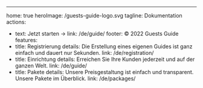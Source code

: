 ---
home: true
heroImage: /guests-guide-logo.svg
tagline: Dokumentation
actions:
  - text: Jetzt starten →
    link: /de/guide/
footer: © 2022 Guests Guide
features: 
  - title: Registrierung
    details: Die Erstellung eines eigenen Guides ist ganz einfach und dauert nur Sekunden.
    link: /de/registration/
  - title: Einrichtung
    details: Erreichen Sie Ihre Kunden jederzeit und auf der ganzen Welt.
    link: /de/guide/
  - title: Pakete
    details: Unsere Preisgestaltung ist einfach und transparent. Unsere Pakete im Überblick.
    link: /de/packages/

